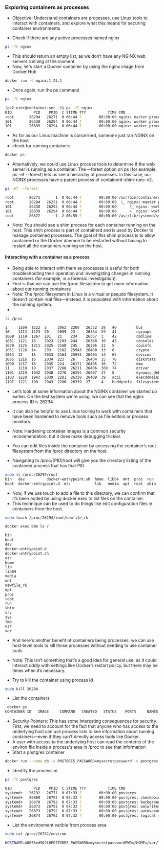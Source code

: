 ### Exploring containers as processes
* Objective: Understand containers are processes, use Linux tools to interact with containers, and explore what this means for securing container environments

* Check if there are any active processes named nginx
``` bash
ps -fC nginx
```
* This should return an empty list, as we don’t have any NGINX web servers running at the moment
* Now, let's start a Docker container by using the nginx image from Docker Hub
``` bash
docker run -d nginx:1.23.1
```
* Once again, run the ps command
``` bash
ps -fC nginx

[ec2-user@container-sec ~]$ ps -fC nginx
UID          PID    PPID  C STIME TTY          TIME CMD
root       26294   26271  0 06:44 ?        00:00:00 nginx: master process nginx -g daemon off;
101        26338   26294  0 06:44 ?        00:00:00 nginx: worker process
101        26339   26294  0 06:44 ?        00:00:00 nginx: worker process
```
* As far as our Linux machine is concerned, someone just ran NGINX on the host
* check for running containers 
``` bash
docker ps
```
* Alternatively, we could use Linux process tools to determine if the web server is running as a container. The --forest option on ps (for example, ps -ef --forest) lets us see a hierarchy of processes. In this case, our NGINX processes have a parent process of containerd-shim-runc-v2. 

``` bash
ps -ef --forest

root       26271       1  0 06:44 ?        00:00:00 /usr/bin/containerd-shim-runc-v2 -namespace moby -id b0e14a851eb861d58cf73063b5
root       26294   26271  0 06:44 ?        00:00:00  \_ nginx: master process nginx -g daemon off;
101        26338   26294  0 06:44 ?        00:00:00      \_ nginx: worker process
101        26339   26294  0 06:44 ?        00:00:00      \_ nginx: worker process
root       26372       1  2 06:55 ?        00:00:00 /usr/lib/systemd/systemd-hostnamed
```
* Note: You should see a shim process for each container running on the host. This shim process is part of containerd and is used by Docker to manage contained processes. The goal of this shim process is to allow containerd or the Docker daemon to be restarted without having to restart all the containers running on the host.

#### Interacting with a container as a process
* Being able to interact with them as processes is useful for both troubleshooting their operation and investigating changes in running containers (for example, in a forensic investigation).
* First is that we can use the /proc filesystem to get more information about our running containers
* Note: The /proc filesystem in Linux is a virtual or pseudo filesystem. It doesn’t contain real files—instead, it is populated with information about the running system. 
* 
``` bash
ls /proc

1     1109  1222  2     2062  2288   26352  28   40         bus            fs           latency_stats  schedstat      uptime
10    1113  1223  20    2099  23     26364  29   41         cgroups        interrupts   loadavg        scsi           version
1008  1119  1267  201   21    234    26367  3    42         cmdline        iomem        locks          self           vmallocinfo
1031  1121  13    2023  2103  244    26368  30   43         consoles       ioports      mdstat         slabinfo       vmstat
1039  1125  1311  2025  2160  245    26396  32   5          cpuinfo        irq          meminfo        softirqs       zoneinfo
1051  1126  14    203   2162  25943  26400  33   6          crypto         kallsyms     misc           stat
1063  12    15    2033  2164  25955  26403  34   65         devices        kcore        modules        swaps
1085  1216  16    2034  223   26     26404  35   70         diskstats      key-users    mounts         sys
1099  1217  18    2035  224   26171  26405  36   72         dma            keys         mtrr           sysrq-trigger
11    1218  19    2037  2268  26271  26406  360  74         driver         kmsg         net            sysvipc
1101  1219  1942  2038  2276  26294  26407  37   8          dynamic_debug  kpagecgroup  pagetypeinfo   thread-self
1103  1220  1943  2039  2281  26338  26409  39   acpi       execdomains    kpagecount   partitions     timer_list
1107  1221  199   2043  2286  26339  27     4    buddyinfo  filesystems    kpageflags   pressure       tty
```
* Let’s look at some information about the NGINX container we started up earlier. On the test system we're using, we can see that the nginx process ID is 26294

* It can also be helpful to use Linux tooling to work with containers that have been hardened to remove tools such as file editors or process monitors. 
* Note: Hardening container images is a common security recommendation, but it does make debugging trickier. 
* You can edit files inside the container by accessing the container’s root filesystem from the /proc directory on the host. 
* Navigating to /proc/[PID]/root will give you the directory listing of the contained process that has that PID

``` bash
sudo ls /proc/26294/root
bin   dev		   docker-entrypoint.sh  home  lib64  mnt  proc  run   srv  tmp  var
boot  docker-entrypoint.d  etc			 lib   media  opt  root  sbin  sys  usr
```
* Now, if we use touch to add a file to this directory, we can confirm that it’s been added by using docker exec to list files on the container. 
* This technique can be used to do things like edit configuration files in containers from the host.

``` bash
sudo touch /proc/26294/root/newfile_rk
```
``` bash
docker exec b0e ls /

bin
boot
dev
docker-entrypoint.d
docker-entrypoint.sh
etc
home
lib
lib64
media
mnt
newfile_rk
opt
proc
root
run
sbin
srv
sys
tmp
usr
var
```
* And here's another benefit of containers being processes: we can use host-level tools to kill those processes without needing to use container tools. 
* Note: This isn’t something that’s a good idea for general use, as it could interact oddly with settings like Docker’s restart policy, but there may be times when it’s necessary.

* Try to kill the container using process id
```bash
sudo kill 26294
```
* List the containers
```bash
 docker ps
CONTAINER ID   IMAGE     COMMAND   CREATED   STATUS    PORTS     NAMES
```
* Security Pointers: This has some interesting consequences for security. First, we need to account for the fact that anyone who has access to the underlying host can use process lists to see information about running containers—even if they can’t directly access tools like Docker.
* A user with access to the underlying host can read the contents of the environ file inside a process's area in /proc to see that information
* Start a postgres container
``` bash
docker run --name db -e POSTGRES_PASSWORD=mysecretpassword -d postgres
```
* Identify the process id
```bash 
ps -fC postgres

UID          PID    PPID  C STIME TTY          TIME CMD
systemd+   26792   26771  0 07:33 ?        00:00:00 postgres
systemd+   26869   26792  0 07:33 ?        00:00:00 postgres: checkpointer 
systemd+   26870   26792  0 07:33 ?        00:00:00 postgres: background writer 
systemd+   26872   26792  0 07:33 ?        00:00:00 postgres: walwriter 
systemd+   26873   26792  0 07:33 ?        00:00:00 postgres: autovacuum launcher 
systemd+   26874   26792  0 07:33 ?        00:00:00 postgres: logical replication launcher 
```
* List the environment varible from process area
``` bash
sudo cat /proc/26792/environ 

HOSTNAME=48856ed902f6POSTGRES_PASSWORD=mysecretpasswordPWD=/HOME=/var/lib/postgresqlLANG=en_US.utf8GOSU_VERSION=1.17POSTGRES_INITDB_ARGS=PG_MAJOR=16PG_VERSION=16.2-1.pgdg120+2SHLVL=0POSTGRES_USER=postgresPGDATA=/var/lib/postgresql/dataPATH=/usr/local/sbin:/usr/local/bin:/usr/sbin:/usr/bin:/sbin:/bin:/usr/lib/postgresql/16/binPOSTGRES_DB=postgres
```